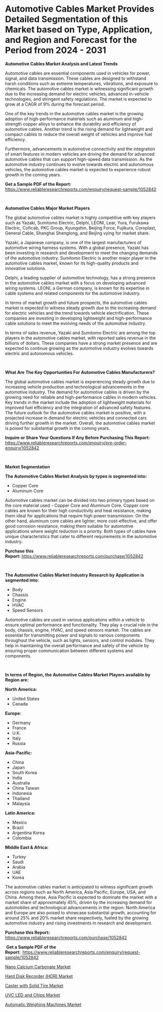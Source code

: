 <p><h1>Automotive Cables Market Provides Detailed Segmentation of this Market based on Type, Application, and Region and Forecast for the Period from 2024 - 2031</h1></p><p><strong>Automotive Cables Market Analysis and Latest Trends</strong></p>
<p><p>Automotive cables are essential components used in vehicles for power, signal, and data transmission. These cables are designed to withstand harsh conditions such as extreme temperatures, vibrations, and exposure to chemicals. The automotive cables market is witnessing significant growth due to the increasing demand for electric vehicles, advanced in-vehicle technologies, and stringent safety regulations. The market is expected to grow at a CAGR of 9% during the forecast period.</p><p>One of the key trends in the automotive cables market is the growing adoption of high-performance materials such as aluminum and high-strength copper alloys to enhance the durability and efficiency of automotive cables. Another trend is the rising demand for lightweight and compact cables to reduce the overall weight of vehicles and improve fuel efficiency.</p><p>Furthermore, advancements in automotive connectivity and the integration of smart features in modern vehicles are driving the demand for advanced automotive cables that can support high-speed data transmission. As the automotive industry continues to evolve towards electric and autonomous vehicles, the automotive cables market is expected to experience robust growth in the coming years.</p></p>
<p><strong>Get a Sample PDF of the Report:&nbsp;</strong> <a href="https://www.reliableresearchreports.com/enquiry/request-sample/1052842">https://www.reliableresearchreports.com/enquiry/request-sample/1052842</a></p>
<p>&nbsp;</p>
<p><strong>Automotive Cables Major Market Players</strong></p>
<p><p>The global automotive cables market is highly competitive with key players such as Yazaki, Sumitomo Electric, Delphi, LEONI, Lear, Yura, Furukawa Electric, Coficab, PKC Group, Kyungshin, Beijing Force, Fujikura, Coroplast, General Cable, Shanghai Shenglong, and Beijing vying for market share. </p><p>Yazaki, a Japanese company, is one of the largest manufacturers of automotive wiring harness systems. With a global presence, Yazaki has been investing in research and development to meet the changing demands of the automotive industry. Sumitomo Electric is another major player in the automotive cables market, known for its high-quality products and innovative solutions.</p><p>Delphi, a leading supplier of automotive technology, has a strong presence in the automotive cables market with a focus on developing advanced wiring systems. LEONI, a German company, is known for its expertise in cable systems and related components for the automotive industry.</p><p>In terms of market growth and future prospects, the automotive cables market is expected to witness steady growth due to the increasing demand for electric vehicles and the trend towards vehicle electrification. These companies are investing in developing lightweight and high-performance cable solutions to meet the evolving needs of the automotive industry.</p><p>In terms of sales revenue, Yazaki and Sumitomo Electric are among the top players in the automotive cables market, with reported sales revenue in the billions of dollars. These companies have a strong market presence and are expected to continue growing as the automotive industry evolves towards electric and autonomous vehicles.</p></p>
<p>&nbsp;</p>
<p><strong>What Are The Key Opportunities For Automotive Cables Manufacturers?</strong></p>
<p><p>The global automotive cables market is experiencing steady growth due to increasing vehicle production and technological advancements in the automotive industry. The demand for automotive cables is driven by the growing need for reliable and high-performance cables in modern vehicles. Key trends in the market include the adoption of lightweight materials for improved fuel efficiency and the integration of advanced safety features. The future outlook for the automotive cables market is positive, with a projected increase in demand for electric vehicles and connected cars driving further growth in the market. Overall, the automotive cables market is poised for substantial growth in the coming years.</p></p>
<p><strong>Inquire or Share Your Questions If Any Before Purchasing This Report:</strong> <a href="https://www.reliableresearchreports.com/enquiry/pre-order-enquiry/1052842">https://www.reliableresearchreports.com/enquiry/pre-order-enquiry/1052842</a></p>
<p>&nbsp;</p>
<p><strong>Market Segmentation</strong></p>
<p><strong>The Automotive Cables Market Analysis by types is segmented into:</strong></p>
<p><ul><li>Copper Core</li><li>Aluminum Core</li></ul></p>
<p><p>Automotive cables market can be divided into two primary types based on the core material used - Copper Core and Aluminum Core. Copper core cables are known for their high conductivity and heat resistance, making them ideal for applications that require high power transmission. On the other hand, aluminum core cables are lighter, more cost-effective, and offer good corrosion resistance, making them suitable for automotive applications where weight reduction is a priority. Both types of cables have unique characteristics that cater to different requirements in the automotive industry.</p></p>
<p><strong>Purchase this Report:&nbsp;</strong><a href="https://www.reliableresearchreports.com/purchase/1052842">https://www.reliableresearchreports.com/purchase/1052842</a></p>
<p>&nbsp;</p>
<p><strong>The Automotive Cables Market Industry Research by Application is segmented into:</strong></p>
<p><ul><li>Body</li><li>Chassis</li><li>Engine</li><li>HVAC</li><li>Speed Sensors</li></ul></p>
<p><p>Automotive cables are used in various applications within a vehicle to ensure optimal performance and functionality. They play a crucial role in the body, chassis, engine, HVAC, and speed sensors market. The cables are essential for transmitting power and signals to various components throughout the vehicle, such as lights, sensors, and control modules. They help in maintaining the overall performance and safety of the vehicle by ensuring proper communication between different systems and components.</p></p>
<p>&nbsp;</p>
<p><strong>In terms of Region, the Automotive Cables Market Players available by Region are:</strong></p>
<p>
    <p> <strong> North America: </strong>
        <ul>
            <li>United States</li>
            <li>Canada</li>
        </ul>
        </p> 
    <p> <strong> Europe: </strong>
        <ul>
            <li>Germany</li>
            <li>France</li>
            <li>U.K.</li>
            <li>Italy</li>
            <li>Russia</li>
        </ul>
        </p> 
    <p> <strong> Asia-Pacific: </strong>
        <ul>
            <li>China</li>
            <li>Japan</li>
            <li>South Korea</li>
            <li>India</li>
            <li>Australia</li>
            <li>China Taiwan</li>
            <li>Indonesia</li>
            <li>Thailand</li>
            <li>Malaysia</li>
        </ul>
        </p> 
    <p> <strong> Latin America: </strong>
        <ul>
            <li>Mexico</li>
            <li>Brazil</li>
            <li>Argentina Korea</li>
            <li>Colombia</li>
        </ul>
        </p> 
    <p> <strong> Middle East & Africa: </strong>
        <ul>
            <li>Turkey</li>
            <li>Saudi</li>
            <li>Arabia</li>
            <li>UAE</li>
            <li>Korea</li>
        </ul>
    </p>
    </p>
<p><p>The automotive cables market is anticipated to witness significant growth across regions such as North America, Asia Pacific, Europe, USA, and China. Among these, Asia Pacific is expected to dominate the market with a market share of approximately 45%, driven by the increasing demand for automobiles and technological advancements in the region. North America and Europe are also poised to showcase substantial growth, accounting for around 25% and 20% market share respectively, fueled by the growing automotive industry and rising investments in research and development.</p></p>
<p><strong>Purchase this Report: </strong><a href="https://www.reliableresearchreports.com/purchase/1052842">https://www.reliableresearchreports.com/purchase/1052842</a></p>
<p>&nbsp;<strong>Get a Sample PDF of the Report:&nbsp;&nbsp;</strong><a href="https://www.reliableresearchreports.com/enquiry/request-sample/1052842">https://www.reliableresearchreports.com/enquiry/request-sample/1052842</a></p>
<p><strong></strong></p>
<p><p><a href="https://github.com/tamvrosiya/Market-Research-Report-List-2/blob/main/nano-calcium-carbonate-market.md">Nano Calcium Carbonate Market</a></p><p><a href="https://medium.com/p/33d6a9b54039/edit">Hard Disk Recorder (HDR) Market</a></p><p><a href="https://medium.com/p/a5d7e927a35e/edit">Caster with Solid Tire Market</a></p><p><a href="https://github.com/pizolina/Market-Research-Report-List-3/blob/main/uvc-led-and-chips-market.md">UVC LED and Chips Market</a></p><p><a href="https://medium.com/p/cae8687e7ce6/edit">Automatic Weighing Machines Market</a></p></p>